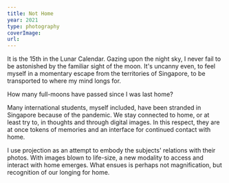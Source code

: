 ```yaml
---
title: Not Home
year: 2021
type: photography
coverImage:
url:
---
```


It is the 15th in the Lunar Calendar. Gazing upon the night sky, I never fail to be astonished by the familiar sight of the moon. It's uncanny even, to feel myself in a momentary escape from the territories of Singapore, to be transported to where my mind longs for.

How many full-moons have passed since I was last home?

Many international students, myself included, have been stranded in Singapore because of the pandemic. We stay connected to home, or at least try to, in thoughts and through digital images. In this respect, they are at once tokens of memories and an interface for continued contact with home.

I use projection as an attempt to embody the subjects' relations with their photos. With images blown to life-size, a new modality to access and interact with home emerges. What ensues is perhaps not magnification, but recognition of our longing for home.
